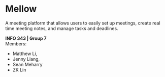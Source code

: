 <h1>Mellow</H1>

<p> A meeting platform that allows users to easily set up meetings, create real time meeting notes, and manage tasks and deadlines.</p>
 
**INFO 343 | Group 7**
</br>Members:

* Matthew Li,
* Jenny Liang,
* Sean Meharry
* ZK Lin 
